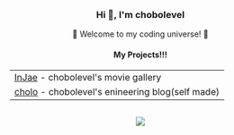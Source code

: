 <div align="center" style="padding: 20px;">
    <h3>Hi 👋, I'm chobolevel</h3>
    <p>🌟 Welcome to my coding universe! 🌟</p>
    <h4 align="center">My Projects!!!</h4>
    <table align="center">
      <tr>
          <td><a href="https://chobolevel.github.io/react-for-beginners/">InJae</a> - chobolevel's movie gallery</td>
      </tr>
      <tr>
        <td><a href="https://www.chobolevel.site/">cholo</a> - chobolevel's enineering blog(self made)</td>
      </tr>
    </table>
    <div style="margin: 30px;">
      <a href="https://hits.seeyoufarm.com"><img src="https://hits.seeyoufarm.com/api/count/incr/badge.svg?url=https%3A%2F%2Fgithub.com%2Fchobolevel&count_bg=%2379C83D&title_bg=%23555555&icon=&icon_color=%23E7E7E7&title=%F0%9F%99%8B&edge_flat=false"/></a>                  
    </div>
</div>
